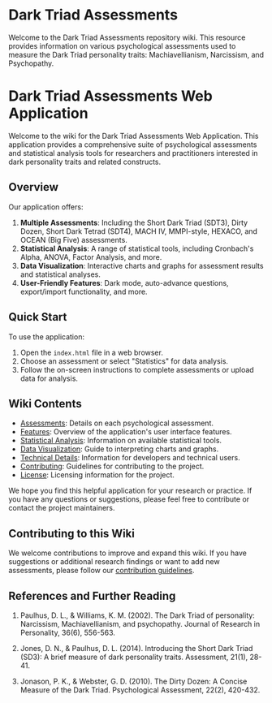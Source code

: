 # Dark Triad Assessments

Welcome to the Dark Triad Assessments repository wiki. This resource provides information on various psychological assessments used to measure the Dark Triad personality traits: Machiavellianism, Narcissism, and Psychopathy.

# Dark Triad Assessments Web Application

Welcome to the wiki for the Dark Triad Assessments Web Application. This application provides a comprehensive suite of psychological assessments and statistical analysis tools for researchers and practitioners interested in dark personality traits and related constructs.

## Overview

Our application offers:

1. **Multiple Assessments**: Including the Short Dark Triad (SDT3), Dirty Dozen, Short Dark Tetrad (SDT4), MACH IV, MMPI-style, HEXACO, and OCEAN (Big Five) assessments.
2. **Statistical Analysis**: A range of statistical tools, including Cronbach's Alpha, ANOVA, Factor Analysis, and more.
3. **Data Visualization**: Interactive charts and graphs for assessment results and statistical analyses.
4. **User-Friendly Features**: Dark mode, auto-advance questions, export/import functionality, and more.

## Quick Start

To use the application:

1. Open the `index.html` file in a web browser.
2. Choose an assessment or select "Statistics" for data analysis.
3. Follow the on-screen instructions to complete assessments or upload data for analysis.

## Wiki Contents

- [Assessments](Assessments): Details on each psychological assessment.
- [Features](Features): Overview of the application's user interface features.
- [Statistical Analysis](Statistical-Analysis): Information on available statistical tools.
- [Data Visualization](Data-Visualization): Guide to interpreting charts and graphs.
- [Technical Details](Technical-Details): Information for developers and technical users.
- [Contributing](Contributing): Guidelines for contributing to the project.
- [License](License): Licensing information for the project.

We hope you find this helpful application for your research or practice. If you have any questions or suggestions, please feel free to contribute or contact the project maintainers.

## Contributing to this Wiki

We welcome contributions to improve and expand this wiki. If you have suggestions or additional research findings or want to add new assessments, please follow our [contribution guidelines](link-to-contribution-guidelines).

## References and Further Reading

1. Paulhus, D. L., & Williams, K. M. (2002). The Dark Triad of personality: Narcissism, Machiavellianism, and psychopathy. Journal of Research in Personality, 36(6), 556-563.

2. Jones, D. N., & Paulhus, D. L. (2014). Introducing the Short Dark Triad (SD3): A brief measure of dark personality traits. Assessment, 21(1), 28-41.

3. Jonason, P. K., & Webster, G. D. (2010). The Dirty Dozen: A Concise Measure of the Dark Triad. Psychological Assessment, 22(2), 420-432.